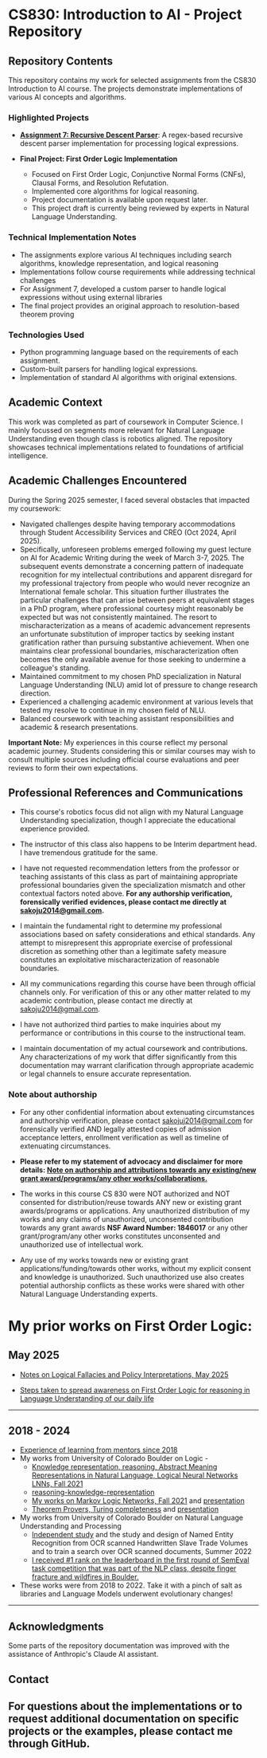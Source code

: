 # CS830: Introduction to AI - Project Repository

## Repository Contents

This repository contains my work for selected assignments from the CS830 Introduction to AI course. The projects demonstrate implementations of various AI concepts and algorithms.

### Highlighted Projects

- **[Assignment 7: Recursive Descent Parser](https://github.com/sushmaakoju/cs830/blob/master/sakoju-a07/code.py)**: A regex-based recursive descent parser implementation for processing logical expressions.

- **Final Project: First Order Logic Implementation**
  - Focused on First Order Logic, Conjunctive Normal Forms (CNFs), Clausal Forms, and Resolution Refutation.
  - Implemented core algorithms for logical reasoning.
  - Project documentation is available upon request later.
  - This project draft is currently being reviewed by experts in Natural Language Understanding.

### Technical Implementation Notes

- The assignments explore various AI techniques including search algorithms, knowledge representation, and logical reasoning
- Implementations follow course requirements while addressing technical challenges
- For Assignment 7, developed a custom parser to handle logical expressions without using external libraries
- The final project provides an original approach to resolution-based theorem proving

### Technologies Used

- Python programming language based on the requirements of each assignment.
- Custom-built parsers for handling logical expressions.
- Implementation of standard AI algorithms with original extensions.


## Academic Context

This work was completed as part of coursework in Computer Science. I mainly focussed on segments more relevant for Natural Language Understanding even though class is robotics aligned. The repository showcases technical implementations related to foundations of artificial intelligence.

## Academic Challenges Encountered

During the Spring 2025 semester, I faced several obstacles that impacted my coursework:

- Navigated challenges despite having temporary accommodations through Student Accessibility 
  Services and CREO (Oct 2024, April 2025).
- Specifically, unforeseen problems emerged following my guest lecture on AI for Academic Writing during the week of March 3-7, 2025. The subsequent events demonstrate a concerning pattern of inadequate recognition for my intellectual contributions and apparent disregard for my professional trajectory from people who would never recognize an International female scholar. This situation further illustrates the particular challenges that can arise between peers at equivalent stages in a PhD program, where professional courtesy might reasonably be expected but was not consistently maintained. The resort to mischaracterization as a means of academic advancement represents an unfortunate substitution of improper tactics by seeking instant gratification rather than pursuing substantive achievement.  When one maintains clear professional boundaries, mischaracterization often becomes the only available avenue for those seeking to undermine a colleague's standing.
- Maintained commitment to my chosen PhD specialization in Natural Language Understanding (NLU) amid lot of 
  pressure to change research direction.
- Experienced a challenging academic environment at various levels that tested my resolve to continue in my chosen 
  field of NLU.
- Balanced coursework with teaching assistant responsibilities and academic & research presentations.

**Important Note:** My experiences in this course reflect my personal academic journey. Students considering this or similar courses may wish to consult multiple sources including official course evaluations and peer reviews to form their own expectations.

## Professional References and Communications

- This course's robotics focus did not align with my Natural Language Understanding specialization, though I appreciate the educational experience provided.

- The instructor of this class also happens to be Interim department head. I have tremendous gratitude for the same.

- I have not requested recommendation letters from the professor or teaching assistants of this class as part of maintaining appropriate professional boundaries given the specialization mismatch and other contextual factors noted above. **For any authorship verification, forensically verified evidences, please contact me directly at sakoju2014@gmail.com.**

- I maintain the fundamental right to determine my professional associations based on safety considerations and ethical standards. Any attempt to misrepresent this appropriate exercise of professional discretion as something other than a legitimate safety measure constitutes an exploitative mischaracterization of reasonable boundaries.

- All my communications regarding this course have been through official channels only. For verification of this or any other matter related to my academic contribution, please contact me directly at sakoju2014@gmail.com.

- I have not authorized third parties to make inquiries about my performance or contributions in this course to the instructional team.

- I maintain documentation of my actual coursework and contributions. Any characterizations of my work that differ significantly from this documentation may warrant clarification through appropriate academic or legal channels to ensure accurate representation.

### Note about authorship

- For any other confidential information about extenuating circumstances and authorship verification, please contact sakojuj2014@gmail.com for forensically verified AND legally attested copies of admission acceptance letters, enrollment verification as well as timeline of extenuating circumstances.

- **Please refer to my statement of advocacy and disclaimer for more details: <a href="https://github.com/sushmaakoju/research-experience/blob/main/advocacy_statement.md#note">Note on authorship and attributions towards any existing/new grant award/programs/any other works/collaborations.</a>**

- The works in this course CS 830 were NOT authorized and NOT consented for distribution/reuse towards ANY new or existing grant awards/programs or applications. Any unauthorized distribution of my works and any claims of unauthorized, unconsented contribution towards any grant awards **NSF Award Number: 1846017** or any other grant/program/any other works constitutes unconsented and unauthorized use of intellectual work.

- Any use of my works towards new or existing grant applications/funding/towards other works, without my explicit consent and knowledge is unauthorized. Such unauthorized use also creates potential authorship conflicts as these works were shared with other Natural Language Understanding experts.

# My prior works on First Order Logic:


## May 2025

- <a href="https://github.com/sushmaakoju/research-experience/blob/main/logical-fallacies-case-study.md"> Notes on Logical Fallacies and Policy Interpretations, May 2025</a>

- <a href="https://github.com/sushmaakoju/research-experience/blob/main/first-order-logic-as-a-tool.md">Steps taken to spread awareness on First Order Logic for reasoning in Language Understanding of our daily life</a>

-------

## 2018 - 2024

- <a href="https://github.com/sushmaakoju/research-experience/tree/main/carnegie-mellon-university#course-project-for-10812-architectures-in-never-ending-learning-spring-2018-prof-tom-mitchell-and-abulhair-saparov"> Experience of learning from mentors since 2018</a>
- My works from University of Colorado Boulder on Logic - 
    - <a href="https://github.com/sushmaakoju/research-experience/blob/main/university-of-colorado-boulder/sushma-akoju-KRR%20Project%20Final%20Presentation.pdf">Knowledge representation, reasoning, Abstract Meaning Representations in Natural Language, Logical Neural Networks LNNs, Fall 2021</a>
    - <a href="https://github.com/sushmaakoju/reasoning-knowledge-representation">reasoning-knowledge-representation</a>
    - <a href="https://github.com/sushmaakoju/markov-logic-networks"> My works on Markov Logic Networks, Fall 2021</a> and <a href="https://github.com/sushmaakoju/research-experience/blob/main/university-of-colorado-boulder/sushma-akoju-mln-stats-fall-2021-final.pdf">presentation</a>
    - <a href="https://github.com/sushmaakoju/research-experience/blob/main/university-of-colorado-boulder/sushma-akoju-Theorem%20Prover.pdf"> Theorem Provers, Turing completeness</a> and <a href="https://github.com/sushmaakoju/demo-ATLS5214">presentation</a>
- My works from University of Colorado Boulder on Natural Language Understanding and Processing 
    - <a href="https://github.com/sushmaakoju/research-experience/tree/main/university-of-colorado-boulder#summary-reports-of-the-study-and-approach-for-the-independent-study">Independent study</a> and <a herf="https://github.com/sushmaakoju/named-entity-text-extraction-ocr-slave-trade-volumes">the study and design of Named Entity Recognition from OCR scanned Handwritten Slave Trade Volumes and to train a search over OCR scanned documents, Summer 2022</a>
    - <a href="https://github.com/sushmaakoju/nlp-final-2021-pcl-semeval2022-task">I received #1 rank on the leaderboard in the first round of SemEval task competition that was part of the NLP class, despite finger fracture and wildfires in Boulder.</a>
- These works were from 2018 to 2022. Take it with a pinch of salt as libraries and Language Models underwent evolutionary changes!
-------

## Acknowledgments

Some parts of the repository documentation was improved with the assistance of Anthropic's Claude AI assistant.


## Contact

For questions about the implementations or to request additional documentation on specific projects or the examples, please contact me through GitHub.
-------
